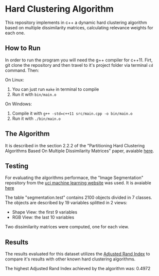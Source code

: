 # Hard Clustering Algorithm

This repository implements in c++ a dynamic hard clustering algorithm based on multiple dissimilarity matrices, calculating relevance weights for each one.

## How to Run

In order to run the program you will need the g++ compiler for c++11. Firt, git clone the repository and then travel to it's project folder via terminal `cd` command. Then:

On Linux:

1. You can just run `make` in terminal to compile
1. Run it with `bin/main.o`

On Windows:

1. Compile it with `g++ -std=c++11 src/main.cpp -o bin/main.o`
1. Run it with `./bin/main.o`

## The Algorithm

It is described in the section 2.2.2 of the "Partitioning Hard Clustering Algorithms
Based On Multiple Dissimilarity Matrices" paper, avaiable [here](https://pdfs.semanticscholar.org/564a/49359eda9f9b3212c68c2b3f23c16cb15ef6.pdf).

## Testing

For evaluating the algorithms performace, the "Image Segmentation" repository from the [uci machine learning website](http://archive.ics.uci.edu/ml/index.php) was used. It is avaiable [here](http://archive.ics.uci.edu/ml/machine-learning-databases/image/)

The table "segmentation.test" contains 2100 objects divided in 7 classes. The objects are described by 19 variables splitted in 2 views:
* Shape View: the first 9 variables
* RGB View: the last 10 variables

Two dissimilarity matrices were computed, one for each view.

## Results

The results evaluated for this dataset utilizes the [Adjusted Rand Index](https://en.wikipedia.org/wiki/Rand_index) to compare it's results with other known hard clustering algorithms.

The highest Adjusted Rand Index achieved by the algorithm was: 0.4972
